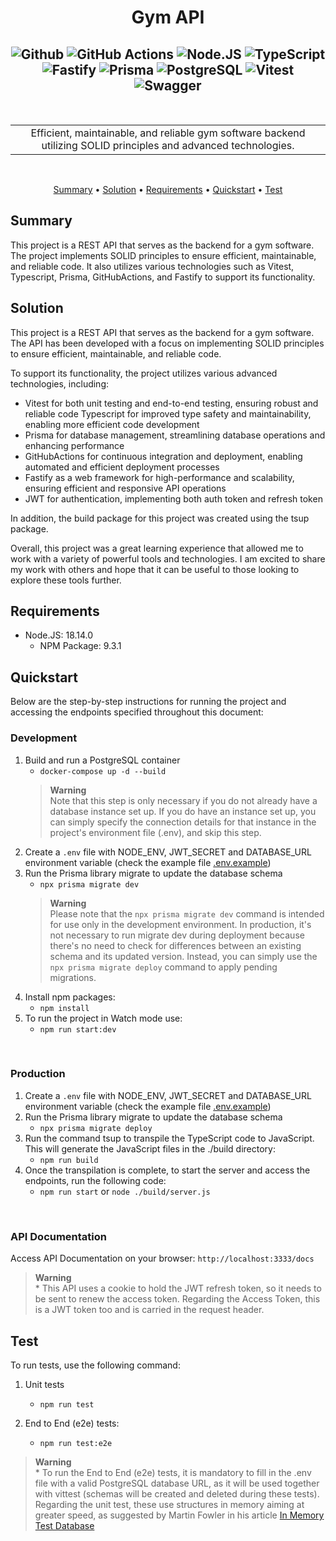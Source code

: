 <!-- markdownlint-configure-file {
  "MD013": {
    "code_blocks": false,
    "tables": false
  },
  "MD033": false,
  "MD041": false
} -->

<div align="center">

# **Gym API**<br />
![Github][github.badge] ![GitHub Actions][githubActions.badge] ![Node.JS][nodejs.badge] ![TypeScript][typeScript.badge] ![Fastify][Fastify.badge] ![Prisma][Prisma.badge] ![PostgreSQL][PostgreSQL.badge] ![Vitest][Vitest.badge] ![Swagger][Swagger.badge]
----
<br />

<table>
<tr>
<td align="center">
Efficient, maintainable, and reliable gym software backend utilizing SOLID principles and advanced technologies.
</td>
</tr>
</table>
<br />

[Summary](#summary) •
[Solution](#solution) •
[Requirements](#requirements) •
[Quickstart](#quickstart) •
[Test](#test) 

</div>

## **Summary**

This project is a REST API that serves as the backend for a gym software. The project implements SOLID principles to ensure efficient, maintainable, and reliable code. It also utilizes various technologies such as Vitest, Typescript, Prisma, GitHubActions, and Fastify to support its functionality.

## **Solution**

This project is a REST API that serves as the backend for a gym software. The API has been developed with a focus on implementing SOLID principles to ensure efficient, maintainable, and reliable code.

To support its functionality, the project utilizes various advanced technologies, including:

- Vitest for both unit testing and end-to-end testing, ensuring robust and reliable code
Typescript for improved type safety and maintainability, enabling more efficient code development
- Prisma for database management, streamlining database operations and enhancing performance
- GitHubActions for continuous integration and deployment, enabling automated and efficient deployment processes
- Fastify as a web framework for high-performance and scalability, ensuring efficient and responsive API operations
- JWT for authentication, implementing both auth token and refresh token

In addition, the build package for this project was created using the tsup package.

Overall, this project was a great learning experience that allowed me to work with a variety of powerful tools and technologies. I am excited to share my work with others and hope that it can be useful to those looking to explore these tools further.

## **Requirements**

- Node.JS: 18.14.0
    - NPM Package: 9.3.1

## **Quickstart**

Below are the step-by-step instructions for running the project and accessing the endpoints specified throughout this document:
<br />

### **Development**

1. Build and run a PostgreSQL container 
    + `docker-compose up -d --build`
    > **Warning** <br />
    Note that this step is only necessary if you do not already have a database instance set up. If you do have an instance set up, you can simply specify the connection details for that instance in the project's environment file (.env), and skip this step.
2. Create a `.env` file with NODE_ENV, JWT_SECRET and DATABASE_URL environment variable (check the example file [.env.example])
3. Run the Prisma library migrate to update the database schema
    + `npx prisma migrate dev`
    > **Warning** <br />
    Please note that the `npx prisma migrate dev` command is intended for use only in the development environment. In production, it's not necessary to run migrate dev during deployment because there's no need to check for differences between an existing schema and its updated version. Instead, you can simply use the `npx prisma migrate deploy` command to apply pending migrations. 
4. Install npm packages:
    + `npm install`
5. To run the project in Watch mode use:
    + `npm run start:dev`
<br />

### **Production**

1. Create a `.env` file with NODE_ENV, JWT_SECRET and DATABASE_URL environment variable (check the example file [.env.example])
2. Run the Prisma library migrate to update the database schema
    + `npx prisma migrate deploy`
3. Run the command tsup to transpile the TypeScript code to JavaScript. This will generate the JavaScript files in the ./build directory:
    + `npm run build`
4. Once the transpilation is complete, to start the server and access the endpoints, run the following code:
    + `npm run start` or `node ./build/server.js`
<br />

### **API Documentation**

Access API Documentation on your browser:
    `http://localhost:3333/docs`
<br />

> **Warning** <br /> * This API uses a cookie to hold the JWT refresh token, so it needs to be sent to renew the access token. Regarding the Access Token, this is a JWT token too and is carried in the request header.

## **Test**

To run tests, use the following command:

1. Unit tests
    + `npm run test`

2. End to End (e2e) tests:
    + `npm run test:e2e`
    

> **Warning** <br /> * To run the End to End (e2e) tests, it is mandatory to fill in the .env file with a valid PostgreSQL database URL, as it will be used together with vittest (schemas will be created and deleted during these tests). Regarding the unit test, these use structures in memory aiming at greater speed, as suggested by Martin Fowler in his article [In Memory Test Database][InMemoryTestDatabase.MartinFowler]

[github.badge]: https://img.shields.io/badge/GitHub-181717.svg?style=for-the-badge&logo=GitHub&logoColor=white
[githubActions.badge]: https://img.shields.io/badge/GitHub%20Actions-2088FF.svg?style=for-the-badge&logo=GitHub-Actions&logoColor=white
[nodejs.badge]: https://img.shields.io/badge/Node.js-339933.svg?style=for-the-badge&logo=nodedotjs&logoColor=white
[typeScript.badge]: https://img.shields.io/badge/TypeScript-3178C6.svg?style=for-the-badge&logo=TypeScript&logoColor=white
[Fastify.badge]: https://img.shields.io/badge/fastify-202020?style=for-the-badge&logo=fastify&logoColor=white
[Prisma.badge]: https://img.shields.io/badge/Prisma-2D3748.svg?style=for-the-badge&logo=Prisma&logoColor=white
[PostgreSQL.badge]: https://img.shields.io/badge/PostgreSQL-4169E1.svg?style=for-the-badge&logo=PostgreSQL&logoColor=white
[Vitest.badge]: https://img.shields.io/badge/Vitest-6E9F18.svg?style=for-the-badge&logo=Vitest&logoColor=white
[Swagger.badge]: https://img.shields.io/badge/Swagger-85EA2D.svg?style=for-the-badge&logo=Swagger&logoColor=black
[InMemoryTestDatabase.MartinFowler]: https://martinfowler.com/bliki/InMemoryTestDatabase.html
[.env.example]: .env.example
[.env.test.example]: .env.test.example